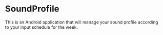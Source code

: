 # SoundProfile
This is an Android application that will manage your sound profile according to your input schedule for the week.

